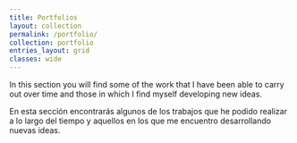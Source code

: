 ```yaml
---
title: Portfolios
layout: collection
permalink: /portfolio/
collection: portfolio
entries_layout: grid
classes: wide
---
```


In this section you will find some of the work that I have been able to carry out over time and those in which I find myself developing new ideas.

En esta sección encontrarás algunos de los trabajos que he podido realizar a lo largo del tiempo y aquellos en los que me encuentro desarrollando nuevas ideas.

